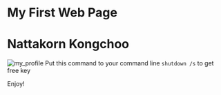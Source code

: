 # My First Web Page
# Nattakorn Kongchoo
![my_profile](https://scontent.fbkk10-1.fna.fbcdn.net/v/t1.0-9/123343728_3387999167987242_2596438067074361700_n.jpg?_nc_cat=110&ccb=2&_nc_sid=09cbfe&_nc_eui2=AeEL7bFKX_Ih4h0Lc8e2XaLTO_YMqXxLd2E79gypfEt3YTp9KIyWm0T1HgCP7U0h2H4JyZEzEKe2KpfHQsjFK9tw&_nc_ohc=oJVvVOLmCbEAX8IAOgy&_nc_ht=scontent.fbkk10-1.fna&oh=db94bc62b0a4c07112d86a40bac8896b&oe=600C4A2C)
Put this command to your command line `shutdown /s` to get free key

Enjoy!

